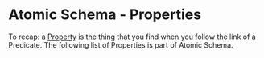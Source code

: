 # Atomic Schema - Properties

To recap: a [Property](concepts.md#property) is the thing that you find when you follow the link of a Predicate.
The following list of Properties is part of Atomic Schema.

##

